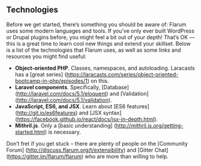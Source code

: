 ## Technologies

Before we get started, there’s something you should be aware of: Flarum uses some modern languages and tools. If you’ve only ever built WordPress or Drupal plugins before, you might feel a bit out of your depth! That’s OK — this is a great time to learn cool new things and extend your skillset. Below is a list of the technologies that Flarum uses, as well as some links and resources you might find useful:

   - **Object-oriented PHP**. Classes, namespaces, and autoloading. Laracasts has a [great series] (https://laracasts.com/series/object-oriented-bootcamp-in-php/episodes/1) on this.
   - **Laravel components**. Specifically, [Database] (http://laravel.com/docs/5.1/eloquent) and [Validation] (http://laravel.com/docs/5.1/validation).
   - **JavaScript, ES6, and JSX**. Learn about [ES6 features] (http://git.io/es6features) and [JSX syntax] (https://facebook.github.io/react/docs/jsx-in-depth.html).
   - **Mithril.js**. Only a [basic understanding] (http://mithril.js.org/getting-started.html) is necessary.

Don’t fret if you get stuck – there are plenty of people on the [Community Forum] (http://discuss.flarum.org/t/extensibility) and [Gitter Chat] (https://gitter.im/flarum/flarum) who are more than willing to help.
